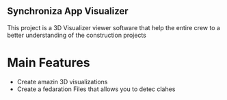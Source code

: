 ## Synchroniza App Visualizer

This project is a  3D  Visualizer viewer software that help the entire crew to a better understanding of the construction projects

# Main Features

* Create amazin 3D visualizations
* Create a fedaration Files that allows you to detec clahes 
